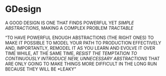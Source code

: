 # GDesign

A GOOD DESIGN IS ONE THAT FINDS POWERFUL YET *SIMPLE ABSTRACTIONS*, MAKING A COMPLEX PROBLEM *TRACTABLE*


“TO HAVE POWERFUL ENOUGH ABSTRACTIONS (THE RIGHT ONES) TO MAKE IT POSSIBLE TO MODEL YOUR PATH TO PRODUCTION EFFECTIVELY AND, IMPORTANTLY, REMODEL IT AS YOU LEARN AND EVOLVE IT OVER TIME WHILE, AT THE SAME TIME, *RESIST THE TEMPTATION TO CONTINUOUSLY INTRODUCE NEW, UNNECESSARY ABSTRACTIONS* THAT ARE ONLY GOING TO MAKE THINGS MORE DIFFICULT IN THE LONG RUN BECAUSE THEY WILL BE *LEAKY”
